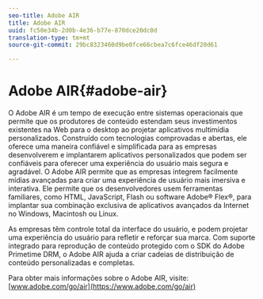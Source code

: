 ```yaml
---
seo-title: Adobe AIR
title: Adobe AIR
uuid: fc50e34b-2d0b-4e36-b77e-870dce20dc0d
translation-type: tm+mt
source-git-commit: 29bc8323460d9be0fce66cbea7c6fce46df20d61

---
```



# Adobe AIR{#adobe-air}

O Adobe AIR é um tempo de execução entre sistemas operacionais que permite que os produtores de conteúdo estendam seus investimentos existentes na Web para o desktop ao projetar aplicativos multimídia personalizados. Construído com tecnologias comprovadas e abertas, ele oferece uma maneira confiável e simplificada para as empresas desenvolverem e implantarem aplicativos personalizados que podem ser confiáveis para oferecer uma experiência do usuário mais segura e agradável. O Adobe AIR permite que as empresas integrem facilmente mídias avançadas para criar uma experiência de usuário mais imersiva e interativa. Ele permite que os desenvolvedores usem ferramentas familiares, como HTML, JavaScript, Flash ou software Adobe® Flex®, para implantar sua combinação exclusiva de aplicativos avançados da Internet no Windows, Macintosh ou Linux.

As empresas têm controle total da interface do usuário, e podem projetar uma experiência do usuário para refletir e reforçar sua marca. Com suporte integrado para reprodução de conteúdo protegido com o SDK do Adobe Primetime DRM, o Adobe AIR ajuda a criar cadeias de distribuição de conteúdo personalizadas e completas.

Para obter mais informações sobre o Adobe AIR, visite: [www.adobe.com/go/air](https://www.adobe.com/go/air)
